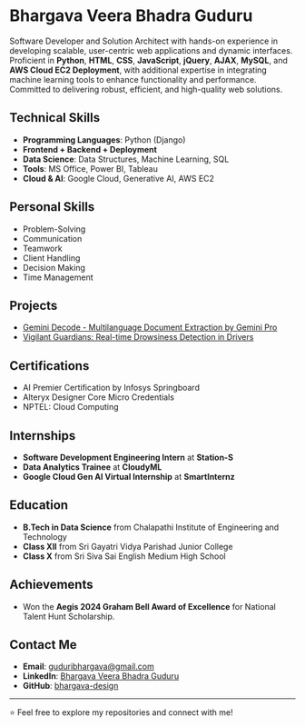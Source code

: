# Bhargava Veera Bhadra Guduru

Software Developer and Solution Architect with hands-on experience in developing scalable, user-centric web applications and dynamic interfaces. Proficient in **Python**, **HTML**, **CSS**, **JavaScript**, **jQuery**, **AJAX**, **MySQL**, and **AWS Cloud EC2 Deployment**, with additional expertise in integrating machine learning tools to enhance functionality and performance. Committed to delivering robust, efficient, and high-quality web solutions.

## Technical Skills
- **Programming Languages**: Python (Django)
- **Frontend + Backend + Deployment**
- **Data Science**: Data Structures, Machine Learning, SQL
- **Tools**: MS Office, Power BI, Tableau
- **Cloud & AI**: Google Cloud, Generative AI, AWS EC2

## Personal Skills
- Problem-Solving
- Communication
- Teamwork
- Client Handling
- Decision Making
- Time Management

## Projects
- [Gemini Decode - Multilanguage Document Extraction by Gemini Pro](#)
- [Vigilant Guardians: Real-time Drowsiness Detection in Drivers](#)

## Certifications
- AI Premier Certification by Infosys Springboard
- Alteryx Designer Core Micro Credentials
- NPTEL: Cloud Computing

## Internships
- **Software Development Engineering Intern** at **Station-S**
- **Data Analytics Trainee** at **CloudyML**
- **Google Cloud Gen AI Virtual Internship** at **SmartInternz**

## Education
- **B.Tech in Data Science** from Chalapathi Institute of Engineering and Technology
- **Class XII** from Sri Gayatri Vidya Parishad Junior College
- **Class X** from Sri Siva Sai English Medium High School

## Achievements
- Won the **Aegis 2024 Graham Bell Award of Excellence** for National Talent Hunt Scholarship.

## Contact Me
- **Email**: guduribhargava@gmail.com
- **LinkedIn**: [Bhargava Veera Bhadra Guduru](https://www.linkedin.com/in/bhargava-veera-bhadra-guduru-515a2622b/)
- **GitHub**: [bhargava-design](http://github.com/bhargava-design/)

---

⭐ Feel free to explore my repositories and connect with me!

